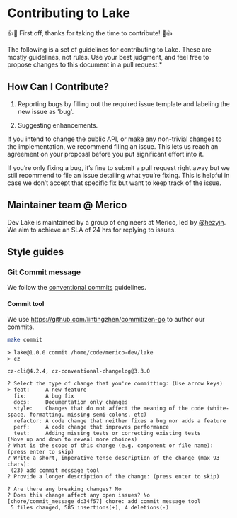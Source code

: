 # Contributing to Lake

👍🎉 First off, thanks for taking the time to contribute! 🎉👍

The following is a set of guidelines for contributing to Lake. These are mostly guidelines, not rules. Use your best judgment, and feel free to propose changes to this document in a pull request.*


## How Can I Contribute?

1. Reporting bugs by filling out the required issue template and labeling the new issue as 'bug'.

2. Suggesting enhancements.

If you intend to change the public API, or make any non-trivial changes to the implementation, we recommend filing an issue. This lets us reach an agreement on your proposal before you put significant effort into it.

If you’re only fixing a bug, it’s fine to submit a pull request right away but we still recommend to file an issue detailing what you’re fixing. This is helpful in case we don’t accept that specific fix but want to keep track of the issue.

## Maintainer team @ Merico

Dev Lake is maintained by a group of engineers at Merico, led by [@hezyin](https://github.com/hezyin). We aim to achieve an SLA of 24 hrs for replying to issues.

## Style guides

### Git Commit message

We follow the [conventional commits](https://www.conventionalcommits.org/en/v1.0.0/#summary) guidelines.

#### Commit tool

We use https://github.com/lintingzhen/commitizen-go to author our commits.

```sh
make commit
```

```
> lake@1.0.0 commit /home/code/merico-dev/lake
> cz

cz-cli@4.2.4, cz-conventional-changelog@3.3.0

? Select the type of change that you're committing: (Use arrow keys)
> feat:     A new feature
  fix:      A bug fix
  docs:     Documentation only changes
  style:    Changes that do not affect the meaning of the code (white-space, formatting, missing semi-colons, etc)
  refactor: A code change that neither fixes a bug nor adds a feature
  perf:     A code change that improves performance
  test:     Adding missing tests or correcting existing tests
(Move up and down to reveal more choices)
? What is the scope of this change (e.g. component or file name): (press enter to skip)
? Write a short, imperative tense description of the change (max 93 chars):
 (23) add commit message tool
? Provide a longer description of the change: (press enter to skip)

? Are there any breaking changes? No
? Does this change affect any open issues? No
[chore/commit_message dc34f57] chore: add commit message tool
 5 files changed, 585 insertions(+), 4 deletions(-)
```

